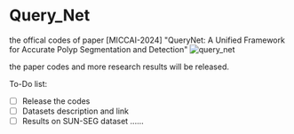 # Query_Net

the offical codes of paper [MICCAI-2024] "QueryNet: A Unified Framework for Accurate Polyp Segmentation and Detection"
![query_net](/main/Figures/query_net.png "QueryNet")

the paper codes and more research results will be released.

To-Do list:
- [ ] Release the codes
- [ ] Datasets description and link
- [ ] Results on SUN-SEG dataset
......
